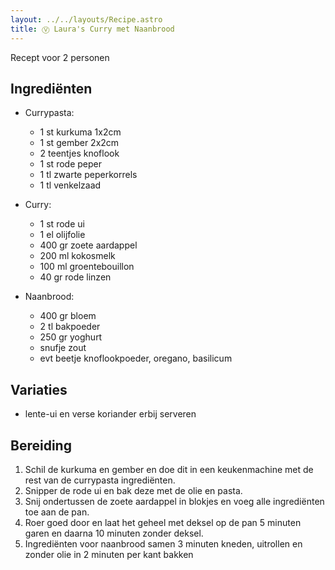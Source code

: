 ```yaml
---
layout: ../../layouts/Recipe.astro
title: Ⓥ Laura's Curry met Naanbrood
---
```



Recept voor 2 personen

## Ingrediënten

* Currypasta:

  * 1 st kurkuma 1x2cm
  * 1 st gember 2x2cm
  * 2 teentjes knoflook
  * 1 st rode peper
  * 1 tl zwarte peperkorrels
  * 1 tl venkelzaad
* Curry:

  * 1 st rode ui
  * 1 el olijfolie
  * 400 gr zoete aardappel
  * 200 ml kokosmelk
  * 100 ml groentebouillon
  * 40 gr rode linzen
* Naanbrood:

  *  400 gr bloem
  * 2 tl bakpoeder
  * 250 gr yoghurt
  * snufje zout
  * evt beetje knoflookpoeder, oregano, basilicum

## Variaties

* lente-ui en verse koriander erbij serveren

## Bereiding

1. Schil de kurkuma en gember en doe dit in een keukenmachine met de rest van de currypasta ingrediënten. 
2. Snipper de rode ui en bak deze met de olie en pasta.
3. Snij ondertussen de zoete aardappel in blokjes en voeg alle ingrediënten toe aan de pan.
4. Roer goed door en laat het geheel met deksel op de pan 5 minuten garen en daarna 10 minuten zonder deksel.
5. Ingrediënten voor naanbrood samen 3 minuten kneden, uitrollen en zonder olie in 2 minuten per kant bakken